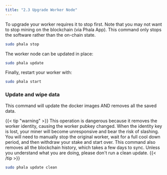 ```yaml
---
title: "2.3 Upgrade Worker Node"
---
```


To upgrade your worker requires it to stop first. Note that you may not want to stop mining on the blockchain (via Phala App). This command only stops the software rather than the on-chain state.

```bash
sudo phala stop
```

The worker node can be updated in place:

```bash
sudo phala update
```

Finally, restart your worker with:

```bash
sudo phala start
```

### Update and wipe data 

This command will update the docker images AND removes all the saved data.

{{< tip "warning" >}}
This operation is dangerous because it removes the worker identity, causing the worker pubkey changed. When the identity key is lost, your miner will become unresponsive and bear the risk of slashing. You will need to manually stop the original worker, wait for a full cool down period, and then withdraw your stake and start over. This command also removes all the blockchain history, which takes a few days to sync. Unless you understand what you are doing, please don't run a clean update.
{{< /tip >}}

```bash
sudo phala update clean
```